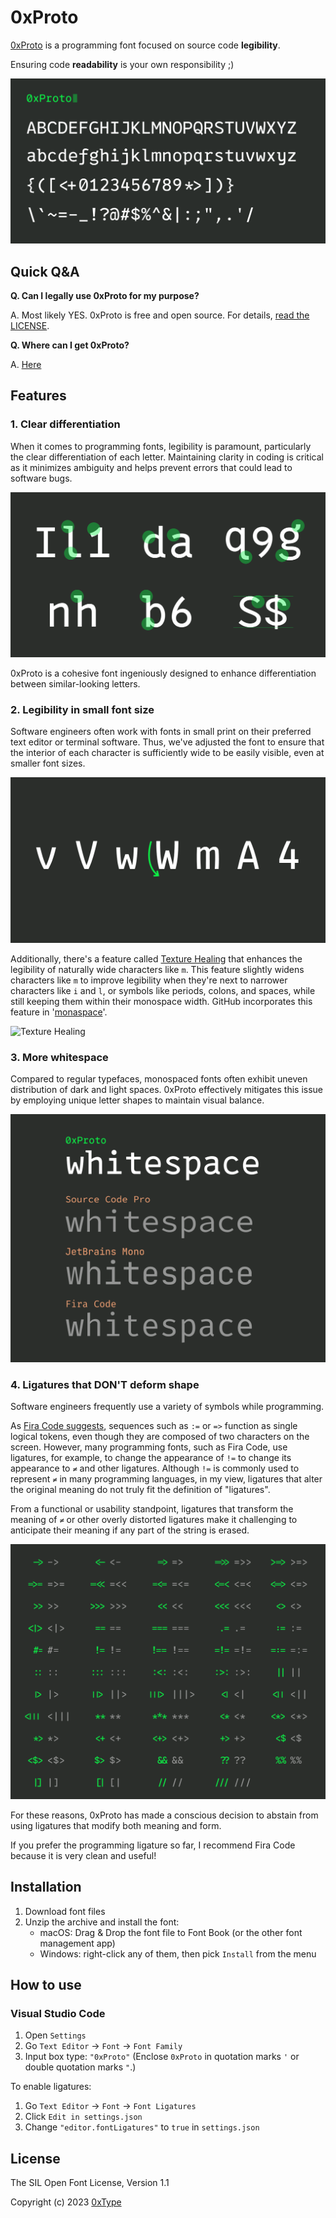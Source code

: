 # 0xProto

[0xProto](https://github.com/0xType/0xProto) is a programming font focused on source code **legibility**.

Ensuring code **readability** is your own responsibility ;)

![0xProto](./images/examples.png)

## Quick Q&A

**Q. Can I legally use 0xProto for my purpose?**

A. Most likely YES. 0xProto is free and open source. For details, [read the LICENSE](./LICENSE).

**Q. Where can I get 0xProto?**

A. [Here](https://github.com/0xType/0xProto/releases)

## Features

### 1. Clear differentiation

When it comes to programming fonts, legibility is paramount, particularly the clear differentiation of each letter.
Maintaining clarity in coding is critical as it minimizes ambiguity and helps prevent errors that could lead to software bugs.

![Distinction](./images/distinction.png)

0xProto is a cohesive font ingeniously designed to enhance differentiation between similar-looking letters.

### 2. Legibility in small font size

Software engineers often work with fonts in small print on their preferred text editor or terminal software. Thus, we've adjusted the font to ensure that the interior of each character is sufficiently wide to be easily visible, even at smaller font sizes.

![Legibility in small font size](./images/legibility.png)

Additionally, there's a feature called [Texture Healing](https://github.com/githubnext/monaspace/blob/main/docs/Texture%20Healing.md) that enhances the legibility of naturally wide characters like `m`.
This feature slightly widens characters like `m` to improve legibility when they're next to narrower characters like `i` and `l`, or symbols like periods, colons, and spaces, while still keeping them within their monospace width. GitHub incorporates this feature in '[monaspace](https://github.com/githubnext/monaspace)'.

![Texture Healing](./images/texture-healing.gif)

### 3. More whitespace

Compared to regular typefaces, monospaced fonts often exhibit uneven distribution of dark and light spaces. 0xProto effectively mitigates this issue by employing unique letter shapes to maintain visual balance.

![More whitespace](./images/whitespace.png)

### 4. Ligatures that DON'T deform shape

Software engineers frequently use a variety of symbols while programming.

As [Fira Code suggests](https://github.com/tonsky/FiraCode#problem), sequences such as `:=` or `=>` function as single logical tokens, even though they are composed of two characters on the screen.
However, many programming fonts, such as Fira Code, use ligatures, for example, to change the appearance of `!=` to change its appearance to `≠` and other ligatures. Although `!=` is commonly used to represent `≠` in many programming languages, in my view, ligatures that alter the original meaning do not truly fit the definition of "ligatures".

From a functional or usability standpoint, ligatures that transform the meaning of `≠` or other overly distorted ligatures make it challenging to anticipate their meaning if any part of the string is erased.

![Ligatures that DON'T deform shape](./images/all_ligatures.png)

For these reasons, 0xProto has made a conscious decision to abstain from using ligatures that modify both meaning and form.

If you prefer the programming ligature so far, I recommend Fira Code because it is very clean and useful!

## Installation

1. Download font files
1. Unzip the archive and install the font:
    - macOS: Drag & Drop the font file to Font Book (or the other font management app)
    - Windows: right-click any of them, then pick `Install` from the menu

## How to use

### Visual Studio Code

1. Open `Settings`
1. Go `Text Editor` -> `Font` -> `Font Family`
1. Input box type: `"0xProto"` (Enclose `0xProto` in quotation marks `'` or double quotation marks `"`.)

To enable ligatures:

1. Go `Text Editor` -> `Font` -> `Font Ligatures`
1. Click `Edit in settings.json`
1. Change `"editor.fontLigatures"` to `true` in `settings.json`

## License

The SIL Open Font License, Version 1.1

Copyright (c) 2023 [0xType](https://0xtype.dev)